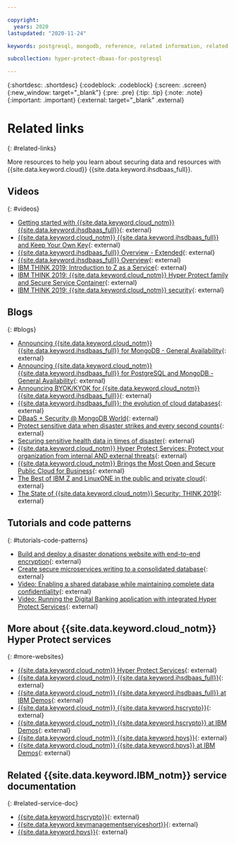 ```yaml
---

copyright:
  years: 2020
lastupdated: "2020-11-24"

keywords: postgresql, mongodb, reference, related information, related topics, related links, blogs, videos

subcollection: hyper-protect-dbaas-for-postgresql

---
```


{:shortdesc: .shortdesc}
{:codeblock: .codeblock}
{:screen: .screen}
{:new_window: target="_blank"}
{:pre: .pre}
{:tip: .tip}
{:note: .note}
{:important: .important}
{:external: target="_blank" .external}

# Related links
{: #related-links}

More resources to help you learn about securing data and resources with {{site.data.keyword.cloud}} {{site.data.keyword.ihsdbaas_full}}.

## Videos
{: #videos}

- [Getting started with {{site.data.keyword.cloud_notm}} {{site.data.keyword.ihsdbaas_full}}](https://youtu.be/AdA-KFmjUQQ){: external}
- [{{site.data.keyword.cloud_notm}} {{site.data.keyword.ihsdbaas_full}} and Keep Your Own Key](https://youtu.be/DwD_PFXjROM){: external}
- [{{site.data.keyword.ihsdbaas_full}} Overview - Extended](https://mediacenter.ibm.com/media/1_qshrbi5f){: external}
- [{{site.data.keyword.ihsdbaas_full}} Overview](https://mediacenter.ibm.com/media/1_na8bdczg){: external}
- [IBM THINK 2019: Introduction to Z as a Service](https://www.ibm.com/events/think/watch/replay/120157283/){: external}
- [IBM THINK 2019: {{site.data.keyword.cloud_notm}} Hyper Protect family and Secure Service Container](https://www.ibm.com/events/think/watch/replay/120171746/){: external}
- [IBM THINK 2019: {{site.data.keyword.cloud_notm}} security](https://www.ibm.com/events/think/watch/replay/120118486/){: external}

## Blogs
{: #blogs}

- [Announcing {{site.data.keyword.cloud_notm}} {{site.data.keyword.ihsdbaas_full}} for MongoDB - General Availability](https://www.ibm.com/blogs/systems/announcing-ibm-cloud-hyper-protect-dbaas-for-mongodb/){: external}
- [Announcing {{site.data.keyword.cloud_notm}} {{site.data.keyword.ihsdbaas_full}} for PostgreSQL and MongoDB - General Availability](https://www.ibm.com/cloud/blog/announcements/announcing-ibm-cloud-hyper-protect-dbaas-postgresql-and-mongodb){: external}
- [Announcing BYOK/KYOK for {{site.data.keyword.cloud_notm}} {{site.data.keyword.ihsdbaas_full}}](https://www.ibm.com/cloud/blog/announcements/ibm-cloud-hyper-protect-dbaas){: external}
- [{{site.data.keyword.ihsdbaas_full}}: the evolution of cloud databases](https://www.ibm.com/blogs/systems/hyper-protect-dbaas-evolution-cloud-databases/){: external}
- [DBaaS + Security @ MongoDB World](https://www.ibm.com/blogs/systems/dbaas-security-mongodb-world/){: external}
- [Protect sensitive data when disaster strikes and every second counts](https://developer.ibm.com/blogs/keep-your-data-secure-when-disaster-strikes/){: external}
- [Securing sensitive health data in times of disaster](https://developer.ibm.com/blogs/tech-times-disaster/){: external}
- [{{site.data.keyword.cloud_notm}} Hyper Protect Services: Protect your organization from internal AND external threats](https://developer.ibm.com/technologies/security/blogs/hyper-protect-services-protect-your-org-from-internal-and-external-threats){: external}
- [{{site.data.keyword.cloud_notm}} Brings the Most Open and Secure Public Cloud for Business](https://www.ibm.com/cloud/blog/announcing-new-public-cloud-capabilities){: external}
- [The Best of IBM Z and LinuxONE in the public and private cloud](https://www.ibm.com/blogs/systems/the-best-of-ibm-z-and-linuxone-in-the-public-and-private-cloud/){: external}
- [The State of {{site.data.keyword.cloud_notm}} Security: THINK 2019](https://www.ibm.com/cloud/blog/cloud-security-right){: external}

## Tutorials and code patterns
{: #tutorials-code-patterns}

- [Build and deploy a disaster donations website with end-to-end encryption](https://developer.ibm.com/patterns/systems-create-a-secure-disaster-donations-website/){: external}
- [Create secure microservices writing to a consolidated database](https://developer.ibm.com/patterns/create-a-secured-microservices-and-deploy-it-to-a-consolidated-database/){: external}
- [Video: Enabling a shared database while maintaining complete data confidentiality](https://www.youtube.com/watch?v=6LH3OhwI83o){: external}
- [Video: Running the Digital Banking application with integrated Hyper Protect Services](https://youtu.be/Ci7UFUG7So4){: external}

## More about {{site.data.keyword.cloud_notm}} Hyper Protect services
{: #more-websites}

- [{{site.data.keyword.cloud_notm}} Hyper Protect Services](https://www.ibm.com/cloud/hyper-protect-services){: external}
- [{{site.data.keyword.cloud_notm}} {{site.data.keyword.ihsdbaas_full}}](https://www.ibm.com/cloud/hyper-protect-dbaas){: external}
- [{{site.data.keyword.cloud_notm}} {{site.data.keyword.ihsdbaas_full}} at IBM Demos](https://www.ibm.com/demos/collection/IBM-Cloud-Hyper-Protect-DBaaS/){: external}
- [{{site.data.keyword.cloud_notm}} {{site.data.keyword.hscrypto}}](https://www.ibm.com/cloud/hyper-protect-crypto){: external}
- [{{site.data.keyword.cloud_notm}} {{site.data.keyword.hscrypto}} at IBM Demos](https://www.ibm.com/demos/collection/IBM-Cloud-Hyper-Protect-Crypto-Services/?lc=null){: external}
- [{{site.data.keyword.cloud_notm}} {{site.data.keyword.hpvs}}](https://www.ibm.com/cloud/hyper-protect-virtual-servers){: external}
- [{{site.data.keyword.cloud_notm}} {{site.data.keyword.hpvs}} at IBM Demos](https://www.ibm.com/demos/collection/IBM-Cloud-Hyper-Protect-Virtual-Server/){: external}

## Related {{site.data.keyword.IBM_notm}} service documentation
{: #related-service-doc}

- [{{site.data.keyword.hscrypto}}](/docs/hs-crypto){: external}
- [{{site.data.keyword.keymanagementserviceshort}}](/docs/key-protect){: external}
- [{{site.data.keyword.hpvs}}](/docs/hp-virtual-servers){: external}
